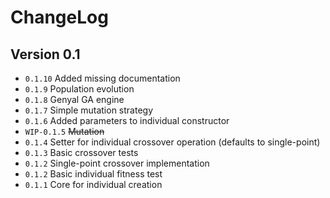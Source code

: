 # ChangeLog

## Version 0.1

- ``0.1.10`` Added missing documentation
- ``0.1.9`` Population evolution
- ``0.1.8`` Genyal GA engine
- ``0.1.7`` Simple mutation strategy
- ``0.1.6`` Added parameters to individual constructor
- ``WIP-0.1.5`` ~~Mutation~~
- ``0.1.4`` Setter for individual crossover operation (defaults to single-point)
- ``0.1.3`` Basic crossover tests
- ``0.1.2`` Single-point crossover implementation
- ``0.1.2`` Basic individual fitness test
- ``0.1.1`` Core for individual creation
